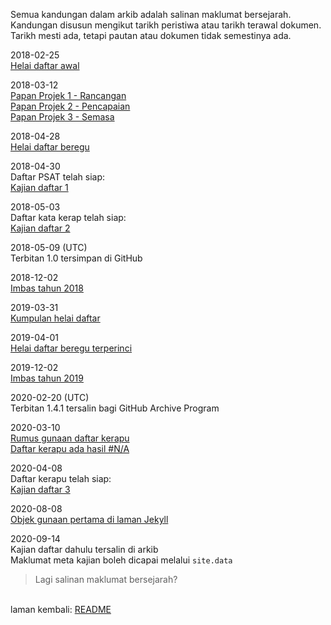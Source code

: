 Semua kandungan dalam arkib adalah salinan maklumat
bersejarah. Kandungan disusun mengikut tarikh peristiwa atau
tarikh terawal dokumen. Tarikh mesti ada, tetapi pautan atau
dokumen tidak semestinya ada.

2018-02-25  
[Helai daftar awal](2018/ha.md)

2018-03-12  
[Papan Projek 1 - Rancangan](2018/pp1.md)  
[Papan Projek 2 - Pencapaian](2018/pp2.md)  
[Papan Projek 3 - Semasa](2018/pp3.md)

2018-04-28  
[Helai daftar beregu](2018/hb.md)

2018-04-30  
Daftar PSAT telah siap:  
[Kajian daftar 1](2018/kd1.md)

2018-05-03  
Daftar kata kerap telah siap:  
[Kajian daftar 2](2018/kd2.md)

2018-05-09 (UTC)  
Terbitan 1.0 tersimpan di GitHub

2018-12-02  
[Imbas tahun 2018](2018/t1.md)

2019-03-31  
[Kumpulan helai daftar](2019/kh.md)

2019-04-01  
[Helai daftar beregu terperinci](2019/hb10.md)

2019-12-02  
[Imbas tahun 2019](2019/t2.md)

2020-02-20 (UTC)  
Terbitan 1.4.1 tersalin bagi GitHub Archive Program

2020-03-10  
[Rumus gunaan daftar kerapu](2020/rh3.md)  
[Daftar kerapu ada hasil #N/A](2020/rh3na.md)

2020-04-08  
Daftar kerapu telah siap:  
[Kajian daftar 3](2020/kd3.md)

2020-08-08  
[Objek gunaan pertama di laman Jekyll](2020/obj1.md)

2020-09-14  
Kajian daftar dahulu tersalin di arkib  
Maklumat meta kajian boleh dicapai melalui `site.data`

> Lagi salinan maklumat bersejarah?

&nbsp;  
laman kembali: [README][0]

  [0]: ../README.md
